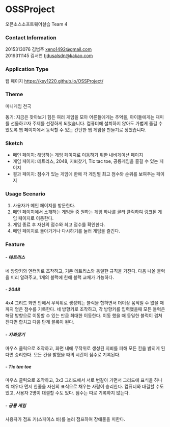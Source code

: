 # OSSProject
오픈소스소프트웨어실습 Team 4

### Contact Information

2015313076 김범주 xeno1492@gmail.com\
2019311145 김서연 tjdusalsdn@kakao.com

### Application Type
웹 페이지
https://ksy1220.github.io/OSSProject/

### Theme
미니게임 천국

동기: 지금은 찾아보기 힘든 여러 게임을 모아 어른들에게는 추억을, 아이들에게는 재미를 선물하고자 주제를 선정하게 되었습니다. 컴퓨터에 설치하지 않아도 가볍게 즐길 수 있도록 웹 페이지에서 동작할 수 있는 간단한 웹 게임을 만들기로 정했습니다.	

### Sketch
- 메인 페이지: 해당하는 게임 페이지로 이동하기 위한 내비게이션 페이지
- 게임 페이지: 테트리스, 2048, 지뢰찾기, Tic tac toe, 공룡게임을 즐길 수 있는 페이지
- 결과 페이지: 점수가 있는 게임에 한해 각 게임별 최고 점수와 순위를 보여주는 페이지

### Usage Scenario
1. 사용자가 메인 페이지를 방문한다.
2. 메인 페이지에서 소개하는 게임들 중 원하는 게임 하나를 골라 클릭하여 링크된 게임 페이지로 이동한다. 
3. 게임 종료 후 자신의 점수와 최고 점수를 확인한다.
4. 메인 페이지로 돌아가거나 다시하기를 눌러 게임을 즐긴다.

### Feature

##### - 테트리스
네 방향키와 엔터키로 조작하고, 기존 테트리스와 동일한 규칙을 가진다. 다음 나올 블럭을 미리 알려주고, 1개의 블럭에 한해 블럭 교체가 가능하다.

##### - 2048
4x4 그리드 화면 안에서 무작위로 생성되는 블럭을 합하면서 더이상 움직일 수 없을 때까지 얻은 점수를 기록한다. 네 방향키로 조작하고, 각 방향키를 입력했을때 모든 블럭은 해당 방향으로 이동할 수 있는 만큼 최대한 이동한다. 이동 했을 때 동일한 블럭이 겹쳐진다면 합치고 다음 단계 블록이 된다.

##### - 지뢰찾기
마우스 클릭으로 조작하고, 화면 내에 무작위로 생성된 지뢰를 피해 모든 칸을 밝히게 된다면 승리한다. 모든 칸을 밝혔을 때의 시간이 점수로 기록된다. 

##### - Tic tac toe
마우스 클릭으로 조작하고, 3x3 그리드에서 서로 번갈아 가면서 그리드에 표식을 하나씩 채우다 먼저 한줄을 자신의 표식으로 채우는 사람이 승리한다. 컴퓨터와 대결할 수도 있고, 사용자 2명이 대결할 수도 있다. 점수는 따로 기록하지 않는다.

##### - 공룡 게임
사용자가 점프 키(스페이스 바)를 눌러 점프하여 장애물을 피한다. 


